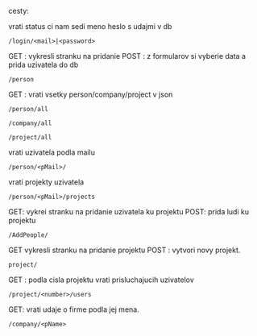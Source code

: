 cesty:

vrati status ci nam sedi meno heslo s udajmi v db

`/login/<mail>|<password>`

GET : vykresli stranku na pridanie POST :  z formularov si vyberie data a prida uzivatela do db

`/person`

GET : vrati vsetky person/company/project v json 

`/person/all `

`/company/all`

`/project/all`



vrati uzivatela podla mailu <pMail>


`/person/<pMail>/`

vrati projekty uzivatela


`/person/<pMail>/projects`

GET: vykrei stranku na pridanie uzivatela ku projektu POST: prida ludi ku projektu

`/AddPeople/`

GET vykresli stranku na pridanie projektu POST : vytvori novy projekt.

`project/`

GET : podla cisla projektu vrati prisluchajucih uzivatelov

`/project/<number>/users`

GET: vrati udaje o firme podla jej mena.

`/company/<pName>`


